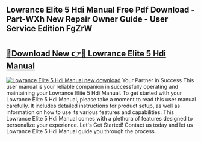 ## Lowrance Elite 5 Hdi Manual Free Pdf Download - Part-WXh New Repair Owner Guide - User Service Edition FgZrW

# <h2><a href="http://bc42142.oget.top/?id=Lowrance+Elite+5+Hdi+Manual">🔗Download New 👉🔴 Lowrance Elite 5 Hdi Manual</a></h2>

[![Lowrance Elite 5 Hdi Manual new download](https://i.imgur.com/5g1atiW.png)](http://bc42142.oget.top/?id=Lowrance+Elite+5+Hdi+Manual)
Your Partner in Success This user manual is your reliable companion in successfully operating and maintaining your Lowrance Elite 5 Hdi Manual. To get started with your Lowrance Elite 5 Hdi Manual, please take a moment to read this user manual carefully. It includes detailed instructions for product setup, as well as information on how to use its various features and capabilities. This Lowrance Elite 5 Hdi Manual comes with a plethora of features designed to personalize your experience. Let's Get Started! Contact us today and let us Lowrance Elite 5 Hdi Manual guide you through the process.
